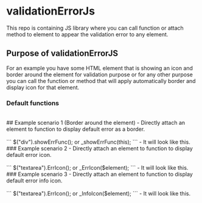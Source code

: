 # validationErrorJs
This repo is containing JS library where you can call function or attach method to element to appear the validation error to any element.
 <br />
## Purpose of validationErrorJS
For an example you have some HTML element that is showing an icon and border around the element for validation purpose or for any other purpose you can call the function or method that will apply automatically border and display icon for that element.
 <br />
### Default functions
 <br />
## Example scenario 1 (Border around the element)
 - Directly attach an element to function to display default error as a border.
 <br />
 <br />
 ```
 $("div").showErrFunc(); or _showErrFunc(this);
 ```
 - It will look like this.
 
  <br />
 ### Example scenario 2
 - Directly attach an element to function to display default error icon.
 <br />
 <br />
 ```
 $("textarea").ErrIcon(); or _ErrIcon($element);
 ```
 - It will look like this.
  <br />
  ### Example scenario 3
 - Directly attach an element to function to display default error info icon.
 <br />
 <br />
 ```
 $("textarea").ErrIcon(); or _InfoIcon($element);
 ```
 - It will look like this.
